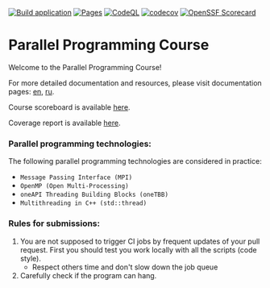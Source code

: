 [![Build application](https://github.com/learning-process/ppc-2025-processes-engineers/actions/workflows/main.yml/badge.svg?branch=master)](https://github.com/learning-process/ppc-2025-processes-engineers/actions/workflows/main.yml)
[![Pages](https://github.com/learning-process/ppc-2025-processes-engineers/actions/workflows/pages.yml/badge.svg?branch=master)](https://github.com/learning-process/ppc-2025-processes-engineers/actions/workflows/pages.yml)
[![CodeQL](https://github.com/learning-process/ppc-2025-processes-engineers/actions/workflows/codeql.yml/badge.svg?branch=master)](https://github.com/learning-process/ppc-2025-processes-engineers/actions/workflows/codeql.yml)
[![codecov](https://codecov.io/gh/learning-process/ppc-2025-processes-engineers/graph/badge.svg?token=qCOtqeFyIz)](https://codecov.io/gh/learning-process/ppc-2025-processes-engineers)
[![OpenSSF Scorecard](https://api.scorecard.dev/projects/github.com/learning-process/ppc-2025-processes-engineers/badge)](https://scorecard.dev/viewer/?uri=github.com/learning-process/ppc-2025-processes-engineers)

# Parallel Programming Course

Welcome to the Parallel Programming Course!

For more detailed documentation and resources, please visit documentation pages: [en](https://learning-process.github.io/parallel_programming_course/en/), [ru](https://learning-process.github.io/parallel_programming_course/ru/).

Course scoreboard is available [here](https://learning-process.github.io/ppc-2025-processes-engineers/scoreboard/).

Coverage report is available [here](https://learning-process.github.io/ppc-2025-processes-engineers/coverage/).

### Parallel programming technologies:
  The following parallel programming technologies are considered in practice:
  * `Message Passing Interface (MPI)` 
  * `OpenMP (Open Multi-Processing)`
  * `oneAPI Threading Building Blocks (oneTBB)`
  * `Multithreading in C++ (std::thread)`

### Rules for submissions:
1. You are not supposed to trigger CI jobs by frequent updates of your pull request. First you should test you work locally with all the scripts (code style).
    * Respect others time and don't slow down the job queue
2. Carefully check if the program can hang.
